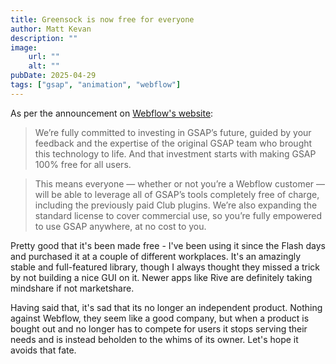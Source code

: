 ```yaml
---
title: Greensock is now free for everyone
author: Matt Kevan
description: ""
image:
    url: ""
    alt: ""
pubDate: 2025-04-29
tags: ["gsap", "animation", "webflow"]
---
```


As per the announcement on [Webflow's website](https://webflow.com/blog/gsap-becomes-free):

> We’re fully committed to investing in GSAP’s future, guided by your feedback and the expertise of the original GSAP team who brought this technology to life. And that investment starts with making GSAP 100% free for all users. 

> This means everyone — whether or not you’re a Webflow customer — will be able to leverage all of GSAP’s tools completely free of charge, including the previously paid Club plugins. We’re also expanding the standard license to cover commercial use, so you’re fully empowered to use GSAP anywhere, at no cost to you.

Pretty good that it's been made free - I've been using it since the Flash days and purchased it at a couple of different workplaces. It's an amazingly stable and full-featured library, though I always thought they missed a trick by not building a nice GUI on it. Newer apps like Rive are definitely taking mindshare if not marketshare.

Having said that, it's sad that its no longer an independent product. Nothing against Webflow, they seem like a good company, but when a product is bought out and no longer has to compete for users it stops serving their needs and is instead beholden to the whims of its owner. Let's hope it avoids that fate.

